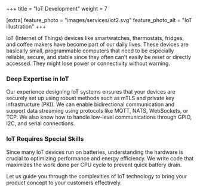 +++
title = "IoT Development"
weight = 7

[extra]
feature_photo = "images/services/iot2.svg"
feature_photo_alt = "IoT illustration"
+++

IoT (Internet of Things) devices like smartwatches, thermostats, fridges, and coffee makers have become part of our daily lives. These devices are basically small, programmable computers that need to be especially reliable, secure, and stable since they often can't easily be reset or directly accessed. They might lose power or connectivity without warning.

### Deep Expertise in IoT

Our experience designing IoT systems ensures that your devices are securely set up using robust methods such as mTLS and private key infrastructure (PKI). We can enable bidirectional communication and support data streaming using protocols like MQTT, NATS, WebSockets, or  TCP. We also know how to handle low-level communications through GPIO, I2C, and serial connections.

### IoT Requires Special Skills

Since many IoT devices run on batteries, understanding the hardware is crucial to optimizing performance and energy efficiency. We write code that maximizes the work done per CPU cycle to prevent quick battery drain.

Let us guide you through the complexities of IoT technology to bring your product concept to your customers effectively.
